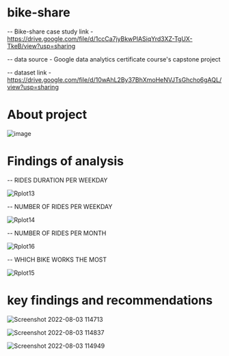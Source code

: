 # bike-share
-- Bike-share case study link - https://drive.google.com/file/d/1ccCa7jyBkwPlASiqYrd3XZ-TgUX-TkeB/view?usp=sharing

-- data source - Google data analytics certificate course's capstone project

-- dataset link - https://drive.google.com/file/d/10wAhL2By37BhXmoHeNVJTsGhcho6gAQL/view?usp=sharing 

#  About project

   ![image](https://user-images.githubusercontent.com/109203514/182530536-178c6dc8-fe88-4a25-bb64-6541e63f1325.png)
   

# Findings of analysis

-- RIDES DURATION PER WEEKDAY

![Rplot13](https://user-images.githubusercontent.com/109203514/181680743-e84e2d55-9a0b-48eb-8309-218c6b288a9c.png)

-- NUMBER OF RIDES PER WEEKDAY

![Rplot14](https://user-images.githubusercontent.com/109203514/181681530-06274010-01e2-4c8e-a615-bca7d5c91d6c.png)

-- NUMBER OF RIDES PER MONTH

![Rplot16](https://user-images.githubusercontent.com/109203514/181681615-f92f1bd5-79d0-4bc2-835c-f36acc926b4c.png)

-- WHICH BIKE WORKS THE MOST

![Rplot15](https://user-images.githubusercontent.com/109203514/181681723-ed6cd392-c310-4ed7-a7c3-c80892fde55e.png)

# key findings and recommendations

![Screenshot 2022-08-03 114713](https://user-images.githubusercontent.com/109203514/182538340-e5ea2bb4-db26-4b6b-8b76-ab3b3bfcdccd.png)

![Screenshot 2022-08-03 114837](https://user-images.githubusercontent.com/109203514/182538475-0b03c4e0-1d6a-4606-a7f9-159032f07ec7.png)

![Screenshot 2022-08-03 114949](https://user-images.githubusercontent.com/109203514/182538522-5a3f2a29-af5b-404d-a07a-78533f5ed8c4.png)
